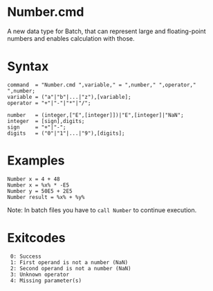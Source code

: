 # Number.cmd
A new data type for Batch, that can represent large and floating-point numbers and enables calculation with those.

# Syntax
```
command  = "Number.cmd ",variable," = ",number," ",operator," ",number;
variable = ("a"|"b"|...|"z"),[variable];
operator = "+"|"-"|"*"|"/";

number   = (integer,["E",[integer]])|"E",[integer]|"NaN";
integer  = [sign],digits;
sign     = "+"|"-";
digits   = ("0"|"1"|...|"9"),[digits];
```

# Examples
```
Number x = 4 + 48
Number x = %x% * -E5
Number y = 50E5 + 2E5
Number result = %x% + %y%
```
Note: In batch files you have to `call Number` to continue execution.

# Exitcodes
```
 0: Success
 1: First operand is not a number (NaN)
 2: Second operand is not a number (NaN)
 3: Unknown operator
 4: Missing parameter(s)
```

